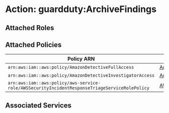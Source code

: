 # Action: guardduty:ArchiveFindings

## Attached Roles

## Attached Policies

| Policy ARN | Policy Name |
|------------|-------------|
| `arn:aws:iam::aws:policy/AmazonDetectiveFullAccess` | [AmazonDetectiveFullAccess](../policies.md#amazondetectivefullaccess) |
| `arn:aws:iam::aws:policy/AmazonDetectiveInvestigatorAccess` | [AmazonDetectiveInvestigatorAccess](../policies.md#amazondetectiveinvestigatoraccess) |
| `arn:aws:iam::aws:policy/aws-service-role/AWSSecurityIncidentResponseTriageServiceRolePolicy` | [AWSSecurityIncidentResponseTriageServiceRolePolicy](../policies.md#awssecurityincidentresponsetriageservicerolepolicy) |

## Associated Services

